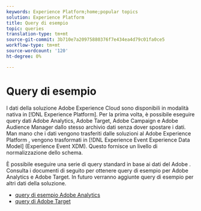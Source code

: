 ```yaml
---
keywords: Experience Platform;home;popular topics
solution: Experience Platform
title: Query di esempio
topic: queries
translation-type: tm+mt
source-git-commit: 3b710e7a20975880376f7e434ea4d79c01fa0ce5
workflow-type: tm+mt
source-wordcount: '120'
ht-degree: 0%

---
```



# Query di esempio

I dati della soluzione Adobe Experience Cloud sono disponibili in modalità nativa in [!DNL Experience Platform]. Per la prima volta, è possibile eseguire query  dati Adobe Analytics,  Adobe Target,  Adobe Campaign e  Adobe Audience Manager dallo stesso archivio dati senza dover spostare i dati. Man mano che i dati vengono trasferiti dalle soluzioni al Adobe Experience Platform , vengono trasformati in [!DNL Experience Event Experience Data Model] (Experience Event XDM). Questo fornisce un livello di normalizzazione dello schema.

È possibile eseguire una serie di query standard in base ai dati del Adobe . Consulta i documenti di seguito per ottenere query di esempio per  Adobe Analytics e  Adobe Target. In futuro verranno aggiunte query di esempio per altri dati della soluzione.

- [query di esempio Adobe Analytics](adobe-analytics.md)
- [query di Adobe Target](adobe-target.md)
